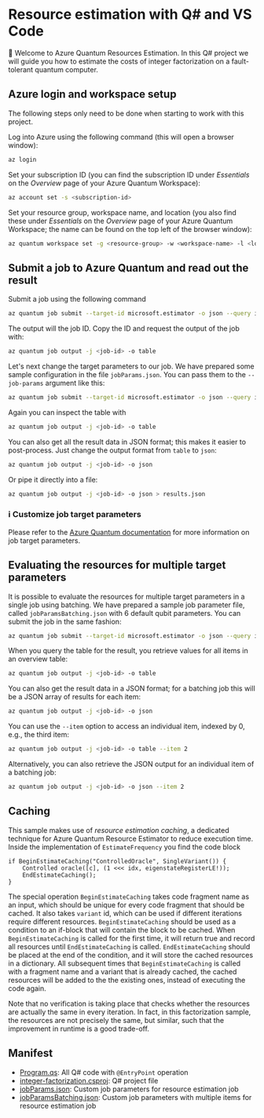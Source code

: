 # Resource estimation with Q# and VS Code

👋 Welcome to Azure Quantum Resources Estimation. In this Q# project we will
guide you how to estimate the costs of integer factorization on a fault-tolerant
quantum computer.

## Azure login and workspace setup

The following steps only need to be done when starting to work with this
project.

Log into Azure using the following command (this will open a browser window):

```sh
az login
```

Set your subscription ID (you can find the subscription ID under _Essentials_ on
the _Overview_ page of your Azure Quantum Workspace):

```sh
az account set -s <subscription-id>
```

Set your resource group, workspace name, and location (you also find these under
_Essentials_ on the _Overview_ page of your Azure Quantum Workspace; the name
can be found on the top left of the browser window):

```sh
az quantum workspace set -g <resource-group> -w <workspace-name> -l <location> -o table
```

## Submit a job to Azure Quantum and read out the result

Submit a job using the following command

```sh
az quantum job submit --target-id microsoft.estimator -o json --query id
```

The output will the job ID.  Copy the ID and request the output of the job with:

```sh
az quantum job output -j <job-id> -o table
```

Let's next change the target parameters to our job. We have prepared some sample
configuration in the file `jobParams.json`. You can pass them to the
`--job-params` argument like this:

```sh
az quantum job submit --target-id microsoft.estimator -o json --query id --job-params "@jobParams.json"
```

Again you can inspect the table with

```sh
az quantum job output -j <job-id> -o table
```

You can also get all the result data in JSON format; this makes it easier to
post-process. Just change the output format from `table` to `json`:

```sh
az quantum job output -j <job-id> -o json
```

Or pipe it directly into a file:

```sh
az quantum job output -j <job-id> -o json > results.json
```

### ℹ️ Customize job target parameters

Please refer to the [Azure Quantum documentation](https://learn.microsoft.com/en-us/azure/quantum/overview-resources-estimator?tabs=tabid-qsharp-vscode) for more information on job target parameters.

## Evaluating the resources for multiple target parameters

It is possible to evaluate the resources for multiple target parameters in a
single job using batching.  We have prepared a sample job parameter file, called `jobParamsBatching.json` with 6 default qubit parameters.  You can submit the job in the same fashion:

```sh
az quantum job submit --target-id microsoft.estimator -o json --query id --job-params "@jobParamsBatching.json"
```

When you query the table for the result, you retrieve values for all items in an
overview table:

```sh
az quantum job output -j <job-id> -o table
```

You can also get the result data in a JSON format; for a batching job this will be a JSON array of results for each item:

```sh
az quantum job output -j <job-id> -o json
```

You can use the `--item` option to access an individual item, indexed by 0,
e.g., the third item:

```sh
az quantum job output -j <job-id> -o table --item 2
```

Alternatively, you can also retrieve the JSON output for an individual item of a
batching job:

```sh
az quantum job output -j <job-id> -o json --item 2
```

## Caching

This sample makes use of _resource estimation caching_, a dedicated technique
for Azure Quantum Resource Estimator to reduce execution time.  Inside the
implementation of `EstimateFrequency` you find the code block

```qsharp
if BeginEstimateCaching("ControlledOracle", SingleVariant()) {
    Controlled oracle([c], (1 <<< idx, eigenstateRegisterLE!));
    EndEstimateCaching();
}
```

The special operation `BeginEstimateCaching` takes code fragment name as an input,
which should be unique for every code fragment that should be cached. It also takes
`variant` id, which can be used if different iterations require different resources.
`BeginEstimateCaching` should be used as a condition to an if-block that will contain
the block to be cached.  When `BeginEstimateCaching` is called for the first time, it
will return true and record all resources until `EndEstimateCaching` is called.
`EndEstimateCaching` should be placed at the end of the condition, and it will store
the cached resources in a dictionary.  All subsequent times that `BeginEstimateCaching`
is called with a fragment name and a variant that is already cached, the cached resources
will be added to the the existing ones, instead of executing the code again.

Note that no verification is taking place that checks whether the resources are
actually the same in every iteration.  In fact, in this factorization sample,
the resources are not precisely the same, but similar, such that the improvement
in runtime is a good trade-off.

## Manifest

- [Program.qs](./Program.qs): All Q# code with `@EntryPoint` operation
- [integer-factorization.csproj](./integer-factorization.csproj): Q# project file
- [jobParams.json](./jobParams.json): Custom job parameters for resource estimation job
- [jobParamsBatching.json](./jobParamsBatching.json): Custom job parameters with multiple items for resource estimation job
